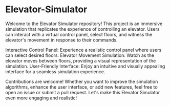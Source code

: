 # Elevator-Simulator
Welcome to the Elevator Simulator repository! This project is an immersive simulation that replicates the experience of controlling an elevator. Users can interact with a virtual control panel, select floors, and witness the elevator's movement in response to their commands.

Interactive Control Panel: Experience a realistic control panel where users can select desired floors.
Elevator Movement Simulation: Watch as the elevator moves between floors, providing a visual representation of the simulation.
User-Friendly Interface: Enjoy an intuitive and visually appealing interface for a seamless simulation experience.

Contributions are welcome! Whether you want to improve the simulation algorithms, enhance the user interface, or add new features, feel free to open an issue or submit a pull request. Let's make this Elevator Simulator even more engaging and realistic!
